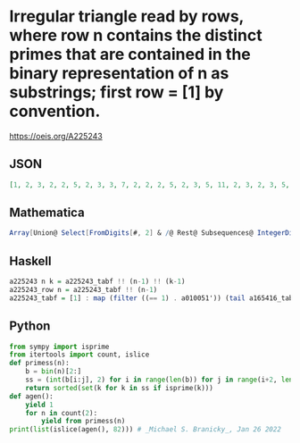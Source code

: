 # Irregular triangle read by rows, where row n contains the distinct primes that are contained in the binary representation of n as substrings; first row \= \[1\] by convention\.
https://oeis.org/A225243
## JSON
```JSON
[1, 2, 3, 2, 2, 5, 2, 3, 3, 7, 2, 2, 2, 5, 2, 3, 5, 11, 2, 3, 2, 3, 5, 13, 2, 3, 7, 3, 7, 2, 2, 17, 2, 2, 3, 19, 2, 5, 2, 5, 2, 3, 5, 11, 2, 3, 5, 7, 11, 23, 2, 3, 2, 3, 2, 3, 5, 13, 2, 3, 5, 11, 13, 2, 3, 7, 2, 3, 5, 7, 13, 29, 2, 3, 7, 3, 7, 31, 2, 2, 2, 17]
```
## Mathematica
```Mathematica
Array[Union@ Select[FromDigits[#, 2] & /@ Rest@ Subsequences@ IntegerDigits[#, 2], PrimeQ] &, 34] /. {} -> {1} // Flatten (* _Michael De Vlieger_, Jan 26 2022 *)
```
## Haskell
```Haskell
a225243 n k = a225243_tabf !! (n-1) !! (k-1)
a225243_row n = a225243_tabf !! (n-1)
a225243_tabf = [1] : map (filter ((== 1) . a010051')) (tail a165416_tabf)
```
## Python
```Python
from sympy import isprime
from itertools import count, islice
def primess(n):
    b = bin(n)[2:]
    ss = (int(b[i:j], 2) for i in range(len(b)) for j in range(i+2, len(b)+1))
    return sorted(set(k for k in ss if isprime(k)))
def agen():
    yield 1
    for n in count(2):
        yield from primess(n)
print(list(islice(agen(), 82))) # _Michael S. Branicky_, Jan 26 2022
```
